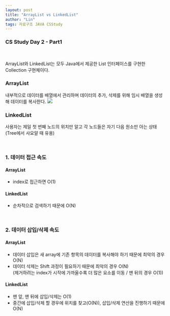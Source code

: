 ```yaml
---
layout: post
title: "ArrayList vs LinkedList"
author: "Lin"
tags: 자료구조 JAVA CSStudy
---
```

### CS Study Day 2 - Part1

<br>

ArrayList와 LinkedList는 모두 Java에서 제공한 List 인터페이스를 구현한 Collection 구현체이다. <br>

### ArrayList
내부적으로 데이터를 배열에서 관리하며 데이터의 추가, 삭제를 위해 임시 배열을 생성해 데이터를 복사한다.
![](https://lh5.googleusercontent.com/7pSzmL9zBHuRuDAbWV6NjmYEx2otpkTVCA5aStNUESja4KAhPCllb8Dc277BRSaLEmy4Q-y1GS2X5WwLtylnxWo3q4CkcJRo4DA9PEesAX04HEZmaL9pOIqvlyQ8fWakBg)

### LinkedList
사용자는 제일 첫 번째 노드의 위치만 알고 각 노드들은 자기 다음 원소만 아는 상태 (Tree에서 사요알 때 유용)

<br>

### 1. 데이터 접근 속도
#### ArrayList
- index로 접근하면 O(1) 

#### LinkedList
- 순차적으로 검색하기 때문에 O(N)

<br>

### 2. 데이터 삽입/삭제 속도
#### ArrayList
- 데이터 삽입은 새 array에 기존 항목의 데이터를 복사해야 하기 때문에 최악의 경우 O(N)
- 데이터 삭제는 Shift 과정이 필요하기 때문에 최악의 경우 O(N) <br>
(제거하려는 index가 시작에 가까울수록 더 많은 요소를 이동 / 맨 뒤의 경우 O(1))


#### LinkedList
- 맨 앞, 맨 뒤에 삽입/삭제는 O(1)
- 중간에 삽입/삭제 할 경우에 위치를 찾고(O(N)), 삽입/삭제 연산을 진행하기 때문에 O(N)








